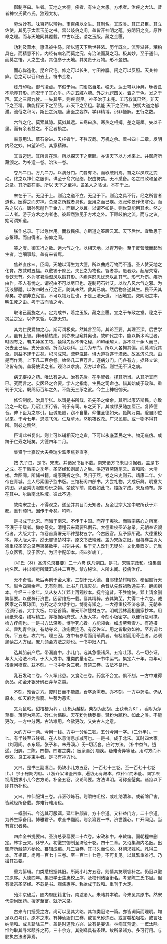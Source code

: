 <!-- { "loadSidebar": true } -->
　　御制序曰。生者。天地之大德。疾者。有生之大患。方术者。治疾之大法。昔者神农氏黄帝氏。独观太初。

　　旁烛妙有。味百药以辨物。审百疾以全生。其制名。其取类。其正君臣。其立佐使。其见于太素玉册之书。雷公岐伯之间。盖皆开神明之蕴。穷阴阳之变。原性命之理。而与天地同其覆载。中古以还。镂之玉版。藏之金匮。

　　功利及草木。惠泽被牛马。所以遗天下后世甚浓。历年既久。流弊滋甚。糟粕具在。而精意不传。内经有病名而莫之究。有治法而莫之习。极其妙。至于通仙。而莫之悟。人之生也。其位参于天地。其灵贵于万物。形不盈仞。

　　而心侔造化。昆仑尺宅。修之可以长生。寸田神牖。闲之可以反照。天关神庐。息之可以召和去土。符书金格。

　　炼丹却粒。御气凌虚。不假于物。而裕然自足。嗟夫。达士可以神解。昧者且不能养其形。而况于了其心乎。内之五脏六腑。外之九窍四关。着之于色。发之于声。寓之三部九候。一失其平。则疾 随至。神圣治于未兆。工巧救其已然。非天下之至精。孰能探天下之至赜。非天下之至粗。孰能 天下之至神。朕悯大道之郁滞。流俗之积习。斯民之沉痼。庸医之妄作。学非精博。识非悟解。五行之数。

　　六气之化。莫索其隐。莫拟其远。曰寒曰热。寒热之相搏。差之毫厘。失以千里。而有余者益之。不足者损之。

　　率意用法。草石杂进。夭枉者半。不胜叹哉。万机之余。着书四十二章。发明内经之妙。曰望济经。其意精微。

　　其旨迈远。其所言在理。所以探天下之至赜。亦诏天下以方术来上。并御府所藏颁之。为补遗一卷。治法一卷。

　　卷凡二百。方几二万。以病分门。门各有论。而叙统附焉。首之以夙疾之变动。终之以神仙之服饵。详至于俞穴经络。祝由符禁。无不悉备。名之曰政和圣济总录。其所载在事。所以 天下之至神。盖圣人之骇世。本在于上。

　　末在于下。无见于上。则治之道不立。无见于下。则治之具不行。经之所言者道也。医得之而穷神。总录之所载者具也。医用之而已疾。汉张仲景作伤寒论。而杂之以方。唐孙思邈作千金方。而继之以翼。以谓不如是。则世莫能用其术。然之二人者。游于方术之内者也。彼超然独见于方术之外。下顾岐伯之流。而与之议。始可谓知道。

　　朕作总录。于以急世用。而救民疾。亦斯道之筌蹄云耳。天下后世。宜致思于忘筌蹄。而自得者。俯仰之间。

　　笑之度。御五行之数。远六气之化。以相天地。以育万物。至于反营魂而起当生者。岂细事哉。盖有来者焉。

　　焦养直序曰。臣闻。天地以溥生为大德。所以曲成万物而不遗。圣人赞天地之化育。故敛时五福。以敷锡于庶民。夫民之为物也。智者寡。愚者众。起居失常。食饮无节。外为寒暑燥湿风以贼其形。内焉喜怒思忧恐以乱其气。形气乃伤。疾所由作。圣人有忧之。谓祝由不可以尽已也。遂制药石针艾。以攻八风六气之邪。为汤液醪醴。以佐四时五行之正。防其未然。救其已病。然后物各遂其生。民不夭其命矣。亦谓非立宪言。不可以福万世也，于是上法天道。下因地宜。究阴阳之本。明生死之由。考于古而验之今。

　　取诸己而施之人。定为成书，着之玉版。藏之金匮。宣之于布政之堂。秘之于灵兰之室。以侔来哲。以施无穷。

　　其为仁民爱物之心。斯可谓极矣。然其言至简。其论至要。其理至深。后世学人。虽有上智。非研精核虑。则亦未见窥其奥也。故旷代之中。能以斯术鸣世者，时固有之。若夫神圣工巧。独得先世不传之秘。如和缓越人。亦不过十余人而已。况去圣已远。支分派别。折而为众科。业而为专门。所以人各拘其偏。而莫肯究其全。则益不逮于古矣。积习成常。流弊滋甚。惧大道将遂于湮微。故圣济总录。由是而作焉。上下凡二百余卷。始终几二百万言。逐病分门。门各有方。据经立论。论皆有统。盖将使读之者。观论以求病。因方以命药。则世无不识之病。

　　病无妄投之药。唯法有逆从。治有先后。在乎智者。择其所当。从其所宜而已。究而言之。实医经之会要。学人之指南。生民之司命也。惜其始成于政和。重刊于大定。既绵历百年之久。不能无三豕之讹。今主上神极御天。

　　修饰制度。治具毕张。以谓是书所载。虽先圣之绪余。其所以康济斯民。亦致治之一助也。乃诏江浙行省。刊于有司。布之天下。其或缪戾随加厘正。复降德音。俾下臣为之序引。臣诚愚陋，窃不自量。仰惟圣德如天。甄陶万类。爰自即位以来。于今七年。恩浃飞沉。仁及草木。然夙夜孜孜。广求民瘼。或一物不得其所。则必之恻然。

　　臣谓此书复出。则上可以辅相天地之宜。下可以永底蒸民之生。物无疵疠。咸跻于仁寿之域矣。大德四年二月。

　　集贤学士嘉议大夫典瑞少监臣焦养直序。

　　按 先子曰。是书。宋志。并诸家书目不载。南宋诸方书未见引据者。盖是书之成。在于徽宗之季年。圣济经和剂局方之后。洪迈容斋随笔云。宣和殿。大清楼。龙图阁。所储书籍。靖康荡折之余。尽归于燕。考之宋史则云。靖康二年。少帝在青城。金人尽索国子监书版。三馆秘阁四部书。大尝礼物。大成乐舞。明堂大内图。以至乘舆服御珍玩之物。辇致军前。意者如此书。镂版才成。未及颁布。亦在其中。尔后南北殊域。彼此不通。

　　故南宋之士。不得观之。遂至并其目而无知者。及金世宗大定中取所获于汴都。重刊颁行。因传于今矣。呜呼。

　　是书成于北宋。而晦于南宋。不传于中国。而存于夷狄。而徽宗慈心之所寓。不泯于千载者。抑亦奇矣。清程云来纂要凡例云。大德重校圣济总录。元朝奉诏颁行者。大版大字。每卷首篇署元耶律楚材五字。今古医官。及予家所藏。大德重校本。亦大版大字。然无耶律楚材字。原文书法端雅。盖为宋版之旧。但每卷主页大德重校圣济总录卷第某数字，书刻并劣。系于元人改刊无疑矣。文化癸酉岁。元胤与众医官。议于医学。为活字配印本。阅四岁竣工。

　　〔程氏（林）圣济总录纂要〕二十六卷 佚凡例曰。是书。宋徽宗政和。诏集海内名医。并出御府所藏汇成共二百卷。禁方秘论。人所未闻。按病治疗。

　　无不奇验。厥后再刻于金大定。三刻于元大德。自耶律楚材精较。奉诏颁行天下。越今四百余年。无有剞劂。此书几几泯灭矣。余昔从先叔祖敬通夫子。翻阅刻本。今经三十余年。又从友人江郢上再观抄本。抚今追昔。不胜愉快。郢上请余删繁纂要。以便梓行济世。因留维扬一载。纂其精粹。去其繁芜。共得二十六卷。诚医家之云笈琼函。方药之赤文绿字也。博觉有知之。一大德重校圣济总录。元朝奉诏颁行者。大字大板。每卷首篇。署元耶律楚材五字。明朝武林高相国家抄本。用绵纸朱格。缮写精工。亦根据丙府式。大板大字。今刻小板密字。以便行笈可携。检方疗病也。一是书方法深奥。博学究心者。方能领会。如虚劳紫雪方。有追摄义。霍乱青金散。有劫夺义。热痢黄连汤。有反佐义。用之皆取效如神。至若调七伤。平五志。攻六气。理三因。方中有参附而用硝黄者。有桂附而用芩连者。必须熟读古人方经。庶几领会方法之妙也。一书中妇人门。

　　选其胎前产后。带漏崩中。小儿门。选其急慢诸风。五疳吐泻。若一切杂证。与大人治法不殊。于大人方中。推类酌量用之。一书中运气。集定六十年。每年可按素问稽查。兹不刻。一书中针灸三卷。符禁三卷。古法不易行。

　　乳石发动二卷。今人罕此患。又食治三卷。药食不合宜。俱不刻。一方中难得药品。如金牙银牙矾石莽草之类。

　　不刻。难合之方。废时日而不能应。仓卒急需者。亦不刻。一方中药名。仍从原本。如天麻为赤箭。牛蒡为恶实。

　　又为鼠粘。甜桔梗为荠 。山栀为越桃。柴胡为茈胡。土茯苓为KT 。香附为莎草根。薄荷为鸡苏。砂仁为缩砂。天花粉为栝蒌根。轻粉为腻粉。如此之类。不能更改。一方中分两。古法难用。今欲更改。又失古人之意。

　　大约方中一两。今用一钱。方中一分系二钱。五分今用一字。（二分半）。一匕。有半钱至五钱者。在人以意消息加减可也。一是书。成于北宋。其时四大家。（刘河间。李东垣。张子和。朱丹溪。）无─切活套。应时方法。（补中益气。逍遥。归脾。二陈。四物。四君之类。）医家遇沉 痼疾。疑难奇异等证。用时方而不奏效。良工亦束手者。是书有神方也。

　　又曰。是书三副凑合。仍缺小儿方五卷。（一百七十三卷。至一百七十七卷止。）余于秘阁内府。江浙齐梁诸鉴古家。遍访无有藏本。欲补全而未能。同学项视庵搜求小儿今古方论。补全五卷。议论简要。方法详明。可称全璧矣。诸疳以下即其所补也。

　　又曰。神仙服饵三卷。非烹砂炼石。则嚼柏咀松，或吐纳清和。或斩除尸害。皆藏经所备载。亦难行难用也。

　　一概删去。今选其可服饵。延年驻颜者。方十余道。又补益门方。二十余道。为养生家备用。博雅君子。求全书翻阅。则余纂要一书。济世婆心。广开闻见。当有赏识者矣。

　　四库全书提要曰。圣济总录纂要二十六卷。宋政和中。奉敕编。国朝程林删定。林字云来。休宁人。初徽宗御制圣济经十卷。四十二章。又诏集海内名医。出御府所藏禁方秘论。纂辑成编。凡二百卷。其书久而佚脱。林购求残帙。凡得三本。互相苴。尚阙一百七十三卷。至一百七十七卷。不可复见。以其繁重难行。乃撮其旨要。

　　重为纂辑。门类悉根据其旧。所阙小儿方五卷。则倩其友项睿补之。仍冠以徽宗原序。大德四年。集贤学士焦惠校上序。及校刊诸臣衔名。考晁陈二氏书目。但有徽宗圣济经。不载是书。观焦惠序。称始成于政和。重刊于大定。

　　殆汴京破后。随内府图籍北行。南渡诸人。未睹其本欤。今未见其原书。然宋代崇尚医药。搜罗至富。就所采录。

　　古来专门授受之方。尚可以见其大略。其每类冠论一篇。亦皆词简而理明。均足以资考订。原本之末。有神仙服饵三卷。或言烹砂炼石。或言嚼柏咀松。或言吐纳清和。或言斩除三尸。盖是时道教方兴。故有是妄语。林病其荒诞。一概汰除。惟约取其寻常赜养之药。三十余方。其别择具有条理。故所录诸方。多可行用。与胶执古法者异焉。

